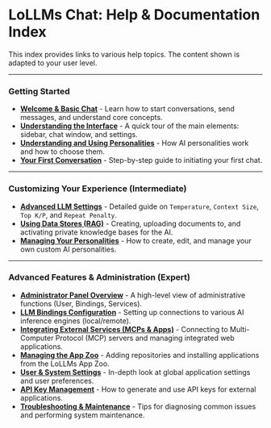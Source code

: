 # LoLLMs Chat: Help & Documentation Index

This index provides links to various help topics. The content shown is adapted to your user level.

---

### Getting Started

*   [**Welcome & Basic Chat**](help/level_0_beginner.md#welcome-to-lollms-chat-your-beginners-guide) - Learn how to start conversations, send messages, and understand core concepts.
*   [**Understanding the Interface**](help/level_0_beginner.md#2-understanding-the-interface) - A quick tour of the main elements: sidebar, chat window, and settings.
*   [**Understanding and Using Personalities**](help/level_0_beginner.md#3-understanding-and-using-personalities) - How AI personalities work and how to choose them.
*   [**Your First Conversation**](help/level_0_beginner.md#4-your-first-conversation) - Step-by-step guide to initiating your first chat.

---

### Customizing Your Experience (Intermediate)

*   [**Advanced LLM Settings**](help/level_2_intermediate.md#1-advanced-llm-settings-fine-tuning-ai-behavior) - Detailed guide on `Temperature`, `Context Size`, `Top K/P`, and `Repeat Penalty`.
*   [**Using Data Stores (RAG)**](help/level_2_intermediate.md#2-using-data-stores-rag-ai-with-your-knowledge) - Creating, uploading documents to, and activating private knowledge bases for the AI.
*   [**Managing Your Personalities**](help/level_2_intermediate.md#3-managing-your-personalities) - How to create, edit, and manage your own custom AI personalities.

---

### Advanced Features & Administration (Expert)

*   [**Administrator Panel Overview**](help/level_4_expert.md#1-administrator-panel-overview) - A high-level view of administrative functions (User, Bindings, Services).
*   [**LLM Bindings Configuration**](help/level_4_expert.md#2-llm-bindings-connecting-to-ai-models) - Setting up connections to various AI inference engines (local/remote).
*   [**Integrating External Services (MCPs & Apps)**](help/level_4_expert.md#3-integrating-external-services-mcps--apps) - Connecting to Multi-Computer Protocol (MCP) servers and managing integrated web applications.
*   [**Managing the App Zoo**](help/level_4_expert.md#4-the-app-zoo-installing-new-applications) - Adding repositories and installing applications from the LoLLMs App Zoo.
*   [**User & System Settings**](help/level_4_expert.md#5-user--system-settings) - In-depth look at global application settings and user preferences.
*   [**API Key Management**](help/level_4_expert.md#6-api-key-management-openai-compatibility) - How to generate and use API keys for external applications.
*   [**Troubleshooting & Maintenance**](help/level_4_expert.md#7-troubleshooting--maintenance) - Tips for diagnosing common issues and performing system maintenance.
